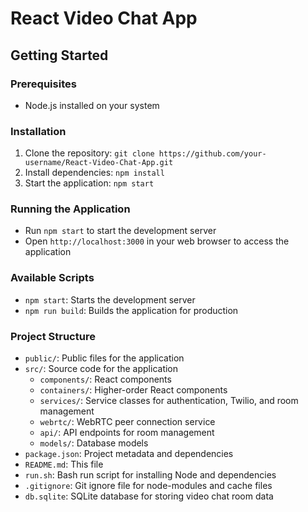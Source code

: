 React Video Chat App
=====================

Getting Started
---------------

### Prerequisites

* Node.js installed on your system

### Installation

1. Clone the repository: `git clone https://github.com/your-username/React-Video-Chat-App.git`
2. Install dependencies: `npm install`
3. Start the application: `npm start`

### Running the Application

* Run `npm start` to start the development server
* Open `http://localhost:3000` in your web browser to access the application

### Available Scripts

* `npm start`: Starts the development server
* `npm run build`: Builds the application for production

### Project Structure

* `public/`: Public files for the application
* `src/`: Source code for the application
	+ `components/`: React components
	+ `containers/`: Higher-order React components
	+ `services/`: Service classes for authentication, Twilio, and room management
	+ `webrtc/`: WebRTC peer connection service
	+ `api/`: API endpoints for room management
	+ `models/`: Database models
* `package.json`: Project metadata and dependencies
* `README.md`: This file
* `run.sh`: Bash run script for installing Node and dependencies
* `.gitignore`: Git ignore file for node-modules and cache files
* `db.sqlite`: SQLite database for storing video chat room data